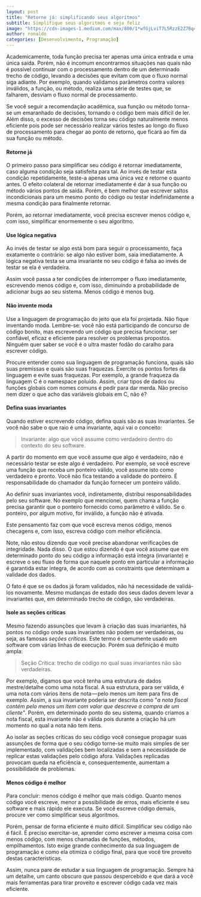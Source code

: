 ```yaml
---
layout: post
title: "Retorne já: simplificando seus algoritmos"
subtitle: Simplifique seus algoritmos e seja feliz
image: "https://cdn-images-1.medium.com/max/800/1*wfGjLviT7L5RzzE2Z7Bq4g.jpeg"
author: ronaldo
categories: [Desenvolvimento, Programação]
---
```


Academicamente, toda função precisa ter apenas uma única entrada e uma única
saída. Porém, não é incomum encontrarmos situações nas quais não é possível
continuar com o processamento dentro de um determinado trecho de código, levando
a decisões que evitam com que o fluxo normal siga adiante. Por exemplo, quando
validamos parâmetros contra valores inválidos, a função, ou método, realiza uma
série de testes que, se falharem, desviam o fluxo normal de processamento.

Se você seguir a recomendação acadêmica, sua função ou método torna-se um
emaranhado de decisões, tornando o código bem mais difícil de ler. Além disso, o
excesso de decisões torna seu código naturalmente menos eficiente pois pode ser
necessário realizar vários testes ao longo do fluxo de processamento para chegar
ao ponto de retorno, que ficará ao fim da sua função ou método.

#### Retorne já

O primeiro passo para simplificar seu código é retornar imediatamente, caso
alguma condição seja satisfeita para tal. Ao invés de testar esta condição
repetidamente, teste-a apenas uma única vez e retorne o quanto antes. O efeito
colateral de retornar imediatamente é dar à sua função ou método vários pontos
de saída. Porém, é bem melhor que escrever saltos incondicionais para um mesmo
ponto do código ou testar indefinidamente a mesma condição para finalmente
retornar.

Porém, ao retornar imediatamente, você precisa escrever menos código e, com
isso, simplificar enormemente o seu algoritmo.

#### Use lógica negativa

Ao invés de testar se algo está bom para seguir o processamento, faça exatamente
o contrário: se algo não estiver bom, saia imediatamente. A lógica negativa
testa se uma invariante no seu código é falsa ao invés de testar se ela é
verdadeira.

Assim você passa a ter condições de interromper o fluxo imediatamente,
escrevendo menos código e, com isso, diminuindo a probabilidade de adicionar
bugs ao seu sistema. Menos código é menos bug.

#### Não invente moda

Use a linguagem de programação do jeito que ela foi projetada. Não fique
inventando moda. Lembre-se: você não está participando de concurso de código
bonito, mas escrevendo um código que precisa funcionar, ser confiável, eficaz e
eficiente para resolver os problemas propostos. Ninguém quer saber se você é o
ultra master fodão do caralho para escrever código.

Procure entender como sua linguagem de programação funciona, quais são suas
premissas e quais são suas fraquezas. Exercite os pontos fortes da linguagem e
evite suas fraquezas. Por exemplo, a grande fraqueza da linguagem C é o
namespace poluído. Assim, criar tipos de dados ou funções globais com nomes
comuns é pedir para dar merda. Não preciso nem dizer o que acho das variáveis
globais em C, não é?

#### Defina suas invariantes

Quando estiver escrevendo código, defina quais são as suas invariantes. Se você
não sabe o que raio é uma invariante, aqui vai o conceito:

> Invariante: algo que você assume como verdadeiro dentro do contexto do seu
> software.

A partir do momento em que você assume que algo é verdadeiro, não é necessário
testar se este algo é verdadeiro. Por exemplo, se você escreve uma função que
receba um ponteiro válido, você assume isto como verdadeiro e pronto. Você não
fica testando a validade do ponteiro. É responsabilidade do chamador da função
fornecer um ponteiro válido.

Ao definir suas invariantes você, indiretamente, distribui responsabilidades
pelo seu software. No exemplo que mencionei, quem chama a função precisa
garantir que o ponteiro fornecido como parâmetro é válido. Se o ponteiro, por
algum motivo, for inválido, a função não é ativada.

Este pensamento faz com que você escreva menos código, menos checagens e, com
isso, escreva código com melhor eficiência.

Note, não estou dizendo que você precise abandonar verificações de integridade.
Nada disso. O que estou dizendo é que você assume que em determinado ponto do
seu código a informação está íntegra (invariante) e escreve o seu fluxo de forma
que naquele ponto em particular a informação é garantida estar íntegra, de
acordo com as constraints que determinam a validade dos dados.

O fato é que se os dados já foram validados, não há necessidade de validá-los
novamente. Mesmo mudanças de estado dos seus dados devem levar a invariantes
que, em determinado trecho de código, são verdadeiras.

#### Isole as seções críticas

Mesmo fazendo assunções que levam à criação das suas invariantes, há pontos no
código onde suas invariantes não podem ser verdadeiras, ou seja, as famosas
*seções críticas*. Este termo é comumente usado em software com várias linhas de
execução. Porém sua definição é muito ampla:

> Seção Crítica: trecho de código no qual suas invariantes não são verdadeiras.

Por exemplo, digamos que você tenha uma estrutura de dados mestre/detalhe como
uma nota fiscal. A sua estrutura, para ser válida, é uma nota com vários itens
de nota — pelo menos um item para fins de exemplo. Assim, a sua invariante
poderia ser descrita como "*a nota fiscal contém pelo menos um item com valor
que descreve a compra de um cliente"*. Porém, em determinado ponto do seu
sistema, quando criamos a nota fiscal, esta invariante não é válida pois durante
a criação há um momento no qual a nota não tem itens.

Ao isolar as seções críticas do seu código você consegue propagar suas assunções
de forma que o seu código torne-se muito mais simples de ser implementado, com
validações bem localizadas e sem a necessidade de replicar estas validações pelo
código afora. Validações replicadas provocam queda na eficiência e,
consequentemente, aumentam a possibilidade de problemas.

#### Menos código é melhor

Para concluir: menos código é melhor que mais código. Quanto menos código você
escreve, menor a possibilidade de erros, mais eficiente é seu software e mais
rápido ele executa. Se você escreve código demais, procure ver como simplificar
seus algoritmos.

Porém, pensar de forma eficiente é muito difícil. Simplificar seu código não é
fácil. É preciso exercitar-se, aprender como escrever a mesma coisa com menos
código, com menos chamadas de funções, métodos, empilhamentos. Isto exige grande
conhecimento da sua linguagem de programação e como ela otimiza o código final,
para que você tire proveito destas características.

Assim, nunca pare de estudar a sua linguagem de programação. Sempre há um
detalhe, um canto obscuro que passou despercebido e que dará a você mais
ferramentas para tirar proveito e escrever código cada vez mais eficiente.
